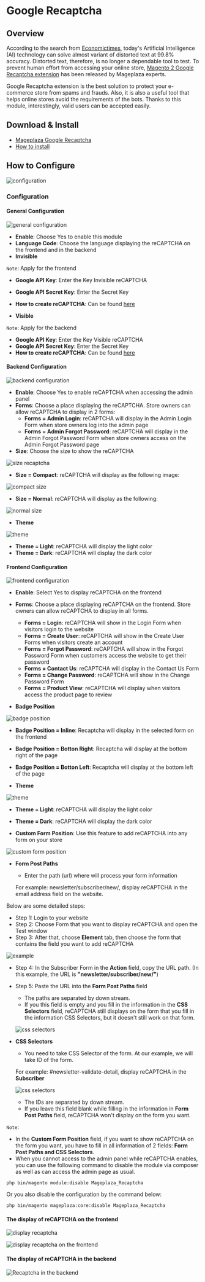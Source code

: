 # Google Recaptcha

## Overview

According to the search from [Economictimes](https://tech.economictimes.indiatimes.com/news/internet/google-is-bringing-its-recaptcha-service-to-android-devices/59098427), today's Artificial Intelligence (AI) technology can solve almost variant of distorted text at 99.8% accuracy. Distorted text, therefore, is no longer a dependable tool to test. To prevent human effort from accessing your online store, [Magento 2 Google Recaptcha extension]() has been released by Mageplaza experts.

Google Recaptcha extension is the best solution to protect your e-commerce store from spams and frauds. Also, it is also a useful tool that helps online stores avoid the requirements of the bots. Thanks to this module, interestingly, valid users can be accepted easily.

## Download & Install
- [Mageplaza Google Recaptcha]()
- [How to install](https://www.mageplaza.com/install-magento-2-extension/)

## How to Configure

![configuration](https://i.imgur.com/EbqoGrS.png)

### Configuration
#### General Configuration

![general configuration](https://i.imgur.com/a5kd3XU.png)

* **Enable**: Choose Yes to enable this module
* **Language Code**: Choose the language displaying the reCAPTCHA on the frontend and in the backend
* **Invisible**

`Note`: Apply for the frontend

   * **Google API Key**: Enter the Key Invisible reCAPTCHA
   * **Google API Secret Key**: Enter the Secret Key
   * **How to create reCAPTCHA**: Can be found [here](https://www.mageplaza.com/blog/how-to-add-google-recaptcha-into-magento-2.html)

* **Visible**

`Note`: Apply for the backend

   * **Google API Key**: Enter the Key Visible reCAPTCHA
   * **Google API Secret Key**: Enter the Secret Key
   * **How to create reCAPTCHA**: Can be found [here](https://www.mageplaza.com/blog/how-to-add-google-recaptcha-into-magento-2.html)
    
#### Backend Configuration

![backend configuration](https://i.imgur.com/U9jFJNu.png)

* **Enable**: Choose Yes to enable reCAPTCHA when accessing the admin panel
* **Forms**: Choose a place displaying the reCAPTCHA. Store owners can allow reCAPTCHA to display in 2 forms:
    * **Forms = Admin Login**: reCAPTCHA will display in the Admin Login Form when store owners log into the admin page
    * **Forms = Admin Forgot Password**: reCAPTCHA will display in the Admin Forgot Password Form when store owners access on the Admin Forgot Password page
* **Size**: Choose the size to show the reCAPTCHA

![size recaptcha](https://i.imgur.com/nOO4UV2.png)

   * **Size = Compact**: reCAPTCHA will display as the following image:
   
![compact size](https://i.imgur.com/lzx6dDc.png)

   * **Size = Normal**: reCAPTCHA will display as the following:
   
   ![normal size](https://i.imgur.com/XNH5sPO.png)
  
* **Theme**
   
![theme](https://i.imgur.com/I0bKSvx.png)

   * **Theme = Light**: reCAPTCHA will display the light color
   * **Theme = Dark**: reCAPTCHA will display the dark color
   
#### Frontend Configuration

![frontend configuration](https://i.imgur.com/qZ9u4RV.png)

* **Enable**: Select Yes to display reCAPTCHA on the frontend
* **Forms**: Choose a place displaying reCAPTCHA on the frontend. Store owners can allow reCAPTCHA to display in all forms.
    * **Forms = Login**: reCAPTCHA will show in the Login Form when visitors login to the website
    * **Forms = Create User**: reCAPTCHA will show in the Create User Forms when visitors create an account
    * **Forms = Forgot Password**: reCAPTCHA will show in the Forgot Password Form when customers access the website to get their password
    * **Forms = Contact Us**: reCAPTCHA will display in the Contact Us Form
    * **Forms = Change Password**: reCAPTCHA will show in the Change Password Form
    * **Forms = Product View**: reCAPTCHA will display when visitors access the product page to review

* **Badge Position**

![badge position](https://i.imgur.com/7hpEcL1.png)

   * **Badge Position = Inline**: Recaptcha will display in the selected form on the frontend
   * **Badge Position = Botton Right**: Recaptcha will display at the bottom right of the page
   * **Badge Position = Botton Left**: Recaptcha will display at the bottom left of the page
   
* **Theme**

![theme](https://i.imgur.com/8oMvOLG.png)

   * **Theme = Light**: reCAPTCHA will display the light color
   * **Theme = Dark**: reCAPTCHA will display the dark color

* **Custom Form Position**: Use this feature to add reCAPTCHA into any form on your store

![custom form  position](https://i.imgur.com/ZJcKGpd.png)

* **Form Post Paths**
    * Enter the path (url) where will process your form information 
      
     For example: newsletter/subscriber/new/, display reCAPTCHA in the email address field on the website.

Below are some detailed steps:

- Step 1: Login to your website
- Step 2: Choose Form that you want to display reCAPTCHA and open the Test window
- Step 3: After that, choose **Element** tab, then choose the form that contains the field you want to add reCAPTCHA

![example](https://i.imgur.com/SLQ7BZp.png)

- Step 4: In the Subscriber Form in the **Action** field, copy the URL path. (In this example, the URL is **"newsletter/subscriber/new/"**)
- Step 5: Paste the URL into the **Form Post Paths** field

    * The paths are separated by down stream.
    * If you this field is empty and you fill in the information in the **CSS Selectors** field, reCAPTCHA still displays on the form that you fill in the information CSS Selectors, but it doesn't still work on that form.
    
    ![css selectors](https://i.imgur.com/GdQvB9G.png)
    
* **CSS Selectors**
    * You need to take CSS Selector of the form. At our example, we will take ID of the form.
    
    For example: #newsletter-validate-detail, display reCAPTCHA in the **Subscriber**
    
   ![css selectors](https://i.imgur.com/91U0SoK.png)
    
    * The IDs are separated by down stream.
    * If you leave this field blank while filling in the information in **Form Post Paths** field, reCAPTCHA won't display on the form you want.
    
`Note`:

* In the **Custom Form Position** field, if you want to show reCAPTCHA on the form you want, you have to fill in all information of 2 fields: **Form Post Paths and CSS Selectors**.
* When you cannot access to the admin panel while reCAPTCHA enables, you can use the following command to disable the module via composer as well as can access the admin page as usual.

`php bin/magento module:disable Mageplaza_Recaptcha`

Or you also disable the configuration by the command below:

`php bin/magento mageplaza:core:disable Mageplaza_Recaptcha`

#### The display of reCAPTCHA on the frontend

![display recaptcha](https://i.imgur.com/g0nyT6s.png)

![display recaptcha on the frontend](https://i.imgur.com/9TnOxom.png)


#### The display of reCAPTCHA in the backend


![Recaptcha in the backend](https://i.imgur.com/rQRCtCF.png)





















